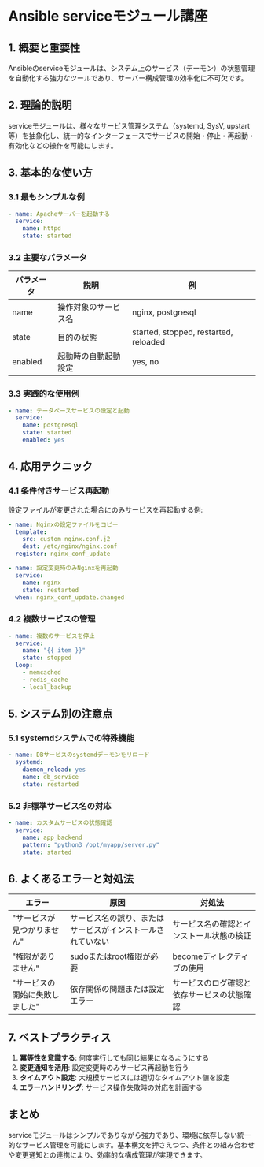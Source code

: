 # Ansible serviceモジュール講座

## 1. 概要と重要性

Ansibleのserviceモジュールは、システム上のサービス（デーモン）の状態管理を自動化する強力なツールであり、サーバー構成管理の効率化に不可欠です。

## 2. 理論的説明

serviceモジュールは、様々なサービス管理システム（systemd, SysV, upstart等）を抽象化し、統一的なインターフェースでサービスの開始・停止・再起動・有効化などの操作を可能にします。

## 3. 基本的な使い方

### 3.1 最もシンプルな例

```yaml
- name: Apacheサーバーを起動する
  service:
    name: httpd
    state: started
```

### 3.2 主要なパラメータ

| パラメータ | 説明 | 例 |
|-----------|------|-----|
| name | 操作対象のサービス名 | nginx, postgresql |
| state | 目的の状態 | started, stopped, restarted, reloaded |
| enabled | 起動時の自動起動設定 | yes, no |

### 3.3 実践的な使用例

```yaml
- name: データベースサービスの設定と起動
  service:
    name: postgresql
    state: started
    enabled: yes
```

## 4. 応用テクニック

### 4.1 条件付きサービス再起動

設定ファイルが変更された場合にのみサービスを再起動する例:

```yaml
- name: Nginxの設定ファイルをコピー
  template:
    src: custom_nginx.conf.j2
    dest: /etc/nginx/nginx.conf
  register: nginx_conf_update

- name: 設定変更時のみNginxを再起動
  service:
    name: nginx
    state: restarted
  when: nginx_conf_update.changed
```

### 4.2 複数サービスの管理

```yaml
- name: 複数のサービスを停止
  service:
    name: "{{ item }}"
    state: stopped
  loop:
    - memcached
    - redis_cache
    - local_backup
```

## 5. システム別の注意点

### 5.1 systemdシステムでの特殊機能

```yaml
- name: DBサービスのsystemdデーモンをリロード
  systemd:
    daemon_reload: yes
    name: db_service
    state: restarted
```

### 5.2 非標準サービス名の対応

```yaml
- name: カスタムサービスの状態確認
  service:
    name: app_backend
    pattern: "python3 /opt/myapp/server.py"
    state: started
```

## 6. よくあるエラーと対処法

| エラー | 原因 | 対処法 |
|--------|------|--------|
| "サービスが見つかりません" | サービス名の誤り、またはサービスがインストールされていない | サービス名の確認とインストール状態の検証 |
| "権限がありません" | sudoまたはroot権限が必要 | becomeディレクティブの使用 |
| "サービスの開始に失敗しました" | 依存関係の問題または設定エラー | サービスのログ確認と依存サービスの状態確認 |

## 7. ベストプラクティス

1. **冪等性を意識する**: 何度実行しても同じ結果になるようにする
2. **変更通知を活用**: 設定変更時のみサービス再起動を行う
3. **タイムアウト設定**: 大規模サービスには適切なタイムアウト値を設定
4. **エラーハンドリング**: サービス操作失敗時の対応を計画する

## まとめ

serviceモジュールはシンプルでありながら強力であり、環境に依存しない統一的なサービス管理を可能にします。基本構文を押さえつつ、条件との組み合わせや変更通知との連携により、効率的な構成管理が実現できます。
